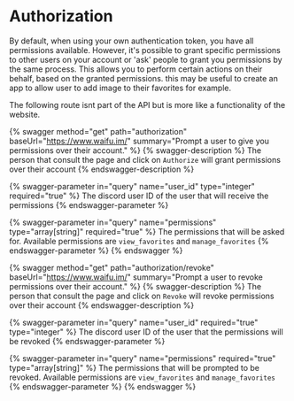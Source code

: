 # Authorization

By default, when using your own authentication token, you have all permissions available. However, it's possible to grant specific permissions to other users on your account or 'ask' people to grant you permissions by the same process. This allows you to perform certain actions on their behalf, based on the granted permissions. this may be useful to create an app to allow user to add image to their favorites for example.

The following route isnt part of the API but is more like a functionality of the website.

{% swagger method="get" path="authorization" baseUrl="https://www.waifu.im/" summary="Prompt a user to give you permissions over their account." %}
{% swagger-description %}
The person that consult the page and click on `Authorize` will grant permissions over their account
{% endswagger-description %}

{% swagger-parameter in="query" name="user_id" type="integer" required="true" %}
The discord user ID of the user that will receive the permissions
{% endswagger-parameter %}

{% swagger-parameter in="query" name="permissions" type="array[string]" required="true" %}
The permissions that will be asked for. Available permissions are `view_favorites` and `manage_favorites`
{% endswagger-parameter %}
{% endswagger %}

{% swagger method="get" path="authorization/revoke" baseUrl="https://www.waifu.im/" summary="Prompt a user to revoke permissions over their account." %}
{% swagger-description %}
The person that consult the page and click on `Revoke` will revoke permissions over their account
{% endswagger-description %}

{% swagger-parameter in="query" name="user_id" required="true" type="integer" %}
The discord user ID of the user that the permissions will be revoked
{% endswagger-parameter %}

{% swagger-parameter in="query" name="permissions" required="true" type="array[string]" %}
The permissions that will be prompted to be revoked. Available permissions are `view_favorites` and `manage_favorites`
{% endswagger-parameter %}
{% endswagger %}
